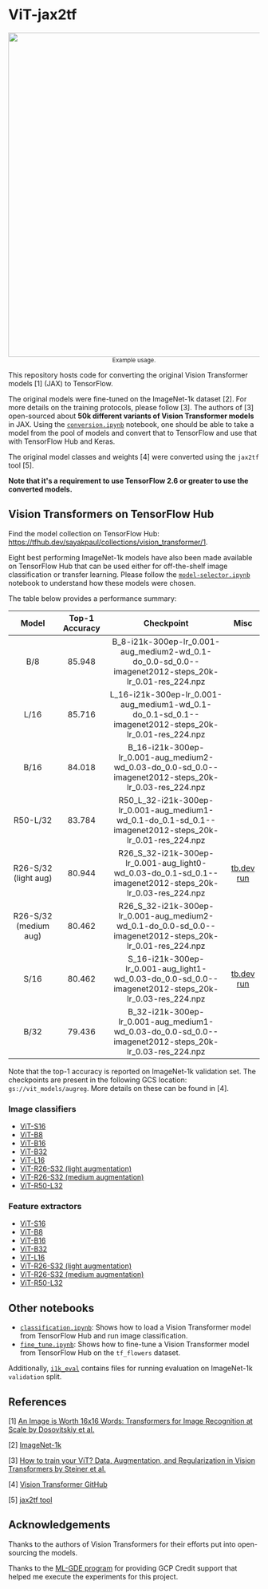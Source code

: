# ViT-jax2tf

<p align="center">
  <img src="https://i.ibb.co/svWx63q/vit.png" width=650/><br>
  <sup>Example usage.</sup>
</p>

This repository hosts code for converting the original Vision Transformer models [1] (JAX) to
TensorFlow. 

The original models were fine-tuned on the ImageNet-1k dataset [2]. For more details
on the training protocols, please follow [3]. The authors of [3] open-sourced about
**50k different variants of Vision Transformer models** in JAX. Using the 
[`conversion.ipynb`](https://colab.research.google.com/github/sayakpaul/ViT-jax2tf/blob/main/conversion.ipynb)
notebook, one should be able to take a model from the pool of models and convert that
to TensorFlow and use that with TensorFlow Hub and Keras.

The original model classes and weights [4] were converted using the `jax2tf` tool [5].

**Note that it's a requirement to use TensorFlow 2.6 or greater to use the converted models.**

## Vision Transformers on TensorFlow Hub

Find the model collection on TensorFlow Hub: https://tfhub.dev/sayakpaul/collections/vision_transformer/1.

Eight best performing ImageNet-1k models have also been made available on TensorFlow 
Hub that can be used either for off-the-shelf image classification or transfer learning.
Please follow the [`model-selector.ipynb`](https://colab.research.google.com/github/sayakpaul/ViT-jax2tf/blob/main/model-selector.ipynb)
notebook to understand how these models were chosen.

The table below provides a performance summary:

| **Model** | **Top-1 Accuracy** | **Checkpoint** | **Misc** |
|:---:|:---:|:---:|:---:|
| B/8 | 85.948 | B_8-i21k-300ep-lr_0.001-aug_medium2-wd_0.1-do_0.0-sd_0.0--imagenet2012-steps_20k-lr_0.01-res_224.npz |  |
| L/16 | 85.716 | L_16-i21k-300ep-lr_0.001-aug_medium1-wd_0.1-do_0.1-sd_0.1--imagenet2012-steps_20k-lr_0.01-res_224.npz |  |
| B/16 | 84.018 | B_16-i21k-300ep-lr_0.001-aug_medium2-wd_0.03-do_0.0-sd_0.0--imagenet2012-steps_20k-lr_0.03-res_224.npz |  |
| R50-L/32 | 83.784 | R50_L_32-i21k-300ep-lr_0.001-aug_medium1-wd_0.1-do_0.1-sd_0.1--imagenet2012-steps_20k-lr_0.01-res_224.npz |  |
| R26-S/32 (light aug) | 80.944 | R26_S_32-i21k-300ep-lr_0.001-aug_light0-wd_0.03-do_0.1-sd_0.1--imagenet2012-steps_20k-lr_0.03-res_224.npz | [tb.dev run](https://tensorboard.dev/experiment/8rjW26CoRJWdAR3ejtgvHQ/) |
| R26-S/32 (medium aug) | 80.462 | R26_S_32-i21k-300ep-lr_0.001-aug_medium2-wd_0.1-do_0.0-sd_0.0--imagenet2012-steps_20k-lr_0.01-res_224.npz |  |
| S/16 | 80.462 | S_16-i21k-300ep-lr_0.001-aug_light1-wd_0.03-do_0.0-sd_0.0--imagenet2012-steps_20k-lr_0.03-res_224.npz | [tb.dev run](https://tensorboard.dev/experiment/52LkVYfnQDykgyDHmWjzBA/) |
| B/32 | 79.436 | B_32-i21k-300ep-lr_0.001-aug_medium1-wd_0.03-do_0.0-sd_0.0--imagenet2012-steps_20k-lr_0.03-res_224.npz |  |

Note that the top-1 accuracy is reported on ImageNet-1k validation set. The checkpoints are present in the following GCS
location: `gs://vit_models/augreg`. More details on these can be found in [4].

### Image classifiers

* [ViT-S16](https://tfhub.dev/sayakpaul/vit_s16_classification/1)
* [ViT-B8](https://tfhub.dev/sayakpaul/vit_b8_classification/1)
* [ViT-B16](https://tfhub.dev/sayakpaul/vit_b16_classification/1)
* [ViT-B32](https://tfhub.dev/sayakpaul/vit_b32_classification/1)
* [ViT-L16](https://tfhub.dev/sayakpaul/vit_l16_classification/1)
* [ViT-R26-S32 (light augmentation)](https://tfhub.dev/sayakpaul/vit_r26_s32_lightaug_classification/1)
* [ViT-R26-S32 (medium augmentation)](https://tfhub.dev/sayakpaul/vit_r26_s32_medaug_classification/1)
* [ViT-R50-L32](https://tfhub.dev/sayakpaul/vit_r50_l32_classification/1)

### Feature extractors

* [ViT-S16](https://tfhub.dev/sayakpaul/vit_s16_fe/1)
* [ViT-B8](https://tfhub.dev/sayakpaul/vit_b8_fe/1)
* [ViT-B16](https://tfhub.dev/sayakpaul/vit_b16_fe/1)
* [ViT-B32](https://tfhub.dev/sayakpaul/vit_b32_fe/1)
* [ViT-L16](https://tfhub.dev/sayakpaul/vit_l16_fe/1)
* [ViT-R26-S32 (light augmentation)](https://tfhub.dev/sayakpaul/vit_r26_s32_lightaug_fe/1)
* [ViT-R26-S32 (medium augmentation)](https://tfhub.dev/sayakpaul/vit_r26_s32_medaug_fe/1)
* [ViT-R50-L32](https://tfhub.dev/sayakpaul/vit_r50_l32_fe/1)

## Other notebooks

* [`classification.ipynb`](https://colab.research.google.com/github/sayakpaul/ViT-jax2tf/blob/main/classification.ipynb): Shows how to load a Vision Transformer model from TensorFlow Hub
  and run image classification.
* [`fine_tune.ipynb`](https://colab.research.google.com/github/sayakpaul/ViT-jax2tf/blob/main/fine_tune.ipynb): Shows how to
  fine-tune a Vision Transformer model from TensorFlow Hub on the `tf_flowers` dataset.
  
Additionally, [`i1k_eval`](https://github.com/sayakpaul/ViT-jax2tf/tree/main/i1k_eval) contains files for running
evaluation on ImageNet-1k `validation` split.

## References

[1] [An Image is Worth 16x16 Words: Transformers for Image Recognition at Scale by Dosovitskiy et al.](https://arxiv.org/abs/2010.11929)

[2] [ImageNet-1k](https://www.image-net.org/challenges/LSVRC/2012/index.php)

[3] [How to train your ViT? Data, Augmentation, and Regularization in Vision Transformers by Steiner et al.](https://arxiv.org/abs/2106.10270)

[4] [Vision Transformer GitHub](https://github.com/google-research/vision_transformer)

[5] [jax2tf tool](https://github.com/google/jax/tree/main/jax/experimental/jax2tf/)

## Acknowledgements

Thanks to the authors of Vision Transformers for their efforts put into open-sourcing
the models.

Thanks to the [ML-GDE program](https://developers.google.com/programs/experts/) for providing GCP Credit support
that helped me execute the experiments for this project.
